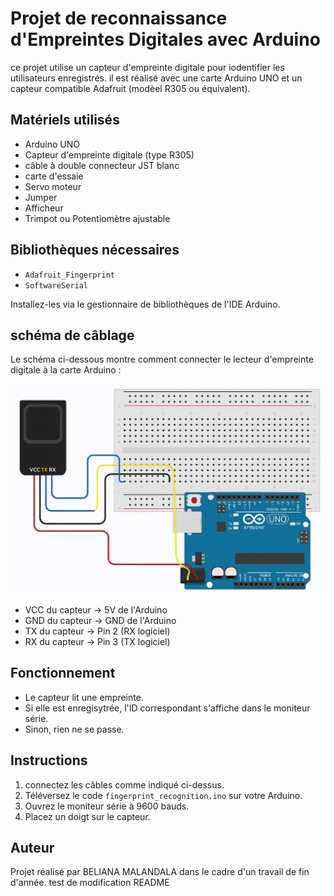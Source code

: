 
# Projet de reconnaissance d'Empreintes Digitales avec Arduino

ce projet utilise un capteur d'empreinte digitale pour iodentifier les utilisateurs enregistrés. il est réalisé avec une carte Arduino UNO et un capteur compatible Adafruit (modèel R305 ou équivalent).

## Matériels utilisés

- Arduino UNO 
- Capteur d'empreinte digitale (type R305)
- câble à double connecteur JST blanc
- carte d'essaie
- Servo moteur
- Jumper
- Afficheur
- Trimpot ou Potentiomètre ajustable

## Bibliothèques nécessaires

- `Adafruit_Fingerprint`
- `SoftwareSerial`

Installez-les via le gestionnaire de bibliothèques de l'IDE Arduino.

## schéma de câblage

Le schéma ci-dessous montre comment connecter le lecteur d'empreinte digitale à la carte Arduino :

![schéma_d'ensemble](./schema_d_ensemble.png)

- VCC du capteur → 5V de l'Arduino
- GND du capteur → GND de l'Arduino
- TX du capteur → Pin 2 (RX logiciel)
- RX du capteur → Pin 3 (TX logiciel)

## Fonctionnement

- Le capteur lit une empreinte.
- Si elle est enregisytrée, l'ID correspondant s'affiche dans le moniteur série.
- Sinon, rien ne se passe.

## Instructions

1. connectez les câbles comme indiqué ci-dessus.
2. Téléversez le code `fingerprint_recognition.ino` sur votre Arduino.
3. Ouvrez le moniteur série à 9600 bauds.
4. Placez un doigt sur le capteur.

## Auteur

Projet réalisé par BELIANA MALANDALA dans le cadre d'un travail de fin d'année.
test de modification README